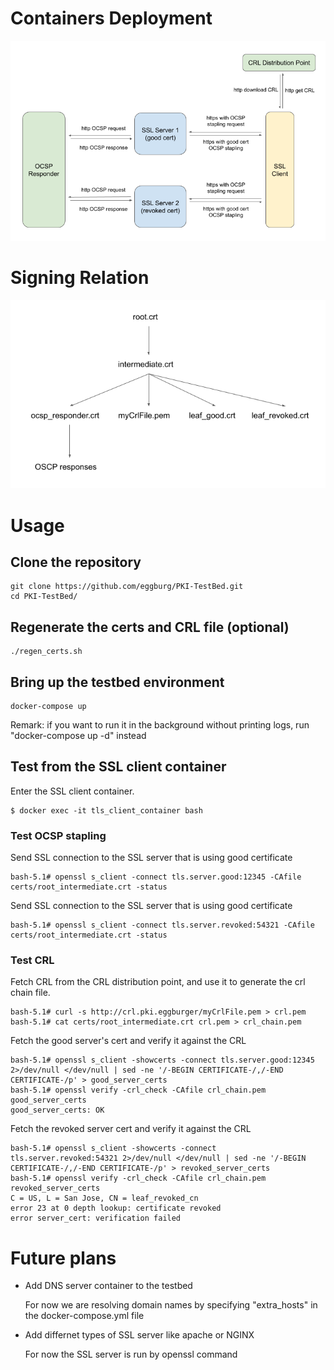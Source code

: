 # Containers Deployment
![Alt text](images/containers-deployment.png)

# Signing Relation
![Alt text](images/signing-relation.png)


# Usage
## Clone the repository
```
git clone https://github.com/eggburg/PKI-TestBed.git
cd PKI-TestBed/
```

## Regenerate the certs and CRL file (optional)

```
./regen_certs.sh
```

## Bring up the testbed environment

```
docker-compose up
```
Remark: if you want to run it in the background without printing logs, run "docker-compose up -d" instead


## Test from the SSL client container

Enter the SSL client container.
```
$ docker exec -it tls_client_container bash
```

### Test OCSP stapling
Send SSL connection to the SSL server that is using good certificate
```
bash-5.1# openssl s_client -connect tls.server.good:12345 -CAfile certs/root_intermediate.crt -status
```

Send SSL connection to the SSL server that is using good certificate
```
bash-5.1# openssl s_client -connect tls.server.revoked:54321 -CAfile certs/root_intermediate.crt -status
```

### Test CRL
Fetch CRL from the CRL distribution point, and use it to generate the crl chain file.
```
bash-5.1# curl -s http://crl.pki.eggburger/myCrlFile.pem > crl.pem
bash-5.1# cat certs/root_intermediate.crt crl.pem > crl_chain.pem
```

Fetch the good server's cert and verify it against the CRL
```
bash-5.1# openssl s_client -showcerts -connect tls.server.good:12345 2>/dev/null </dev/null | sed -ne '/-BEGIN CERTIFICATE-/,/-END CERTIFICATE-/p' > good_server_certs
bash-5.1# openssl verify -crl_check -CAfile crl_chain.pem good_server_certs
good_server_certs: OK
```

Fetch the revoked server cert and verify it against the CRL
```
bash-5.1# openssl s_client -showcerts -connect tls.server.revoked:54321 2>/dev/null </dev/null | sed -ne '/-BEGIN CERTIFICATE-/,/-END CERTIFICATE-/p' > revoked_server_certs
bash-5.1# openssl verify -crl_check -CAfile crl_chain.pem revoked_server_certs 
C = US, L = San Jose, CN = leaf_revoked_cn
error 23 at 0 depth lookup: certificate revoked
error server_cert: verification failed
```


# Future plans
- Add DNS server container to the testbed

  For now we are resolving domain names by specifying "extra_hosts" in the docker-compose.yml file
- Add differnet types of SSL server like apache or NGINX

  For now the SSL server is run by openssl command


